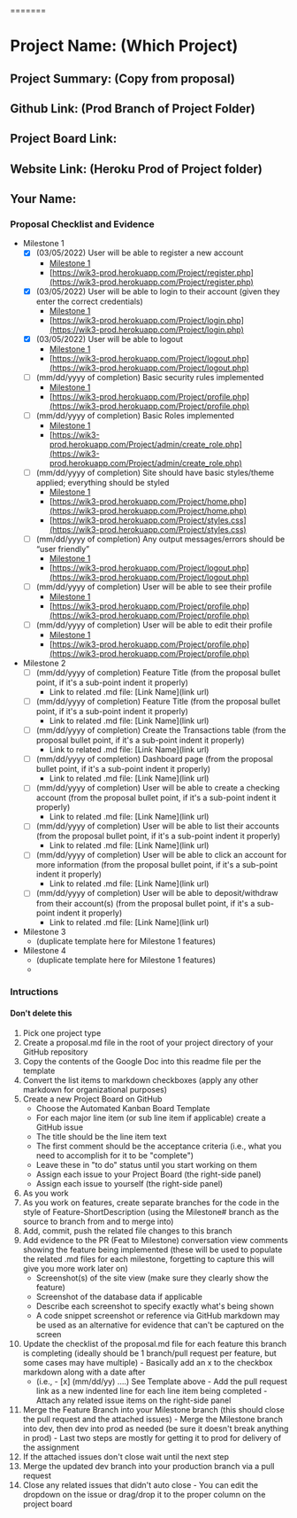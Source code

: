 =======
# Project Name: (Which Project)
## Project Summary: (Copy from proposal)
## Github Link: (Prod Branch of Project Folder)
## Project Board Link: 
## Website Link: (Heroku Prod of Project folder)
## Your Name:

<!-- Line item / Feature template (use this for each bullet point) -- DO NOT DELETE THIS SECTION


- [ ] \(mm/dd/yyyy of completion) Feature Title (from the proposal bullet point, if it's a sub-point indent it properly)
  -  Link to related .md file: [Link Name](link url)

 End Line item / Feature Template -- DO NOT DELETE THIS SECTION --> 
 
 
### Proposal Checklist and Evidence

- Milestone 1
    - [x] \(03/05/2022) User will be able to register a new account
        -  [Milestone 1](https://github.com/wik37/IT-202/blob/Milestone1/public_html/Project/milestone1.md)
        -  [https://wik3-prod.herokuapp.com/Project/register.php](https://wik3-prod.herokuapp.com/Project/register.php)
    - [x] \(03/05/2022)  User will be able to login to their account (given they enter the correct credentials)
        -  [Milestone 1](https://github.com/wik37/IT-202/blob/Milestone1/public_html/Project/milestone1.md)
        -  [https://wik3-prod.herokuapp.com/Project/login.php](https://wik3-prod.herokuapp.com/Project/login.php)
    - [x] \(03/05/2022) User will be able to logout
        -  [Milestone 1](https://github.com/wik37/IT-202/blob/Milestone1/public_html/Project/milestone1.md)
        -  [https://wik3-prod.herokuapp.com/Project/logout.php](https://wik3-prod.herokuapp.com/Project/logout.php)
    - [ ] \(mm/dd/yyyy of completion) Basic security rules implemented
        -  [Milestone 1](https://github.com/wik37/IT-202/blob/Milestone1/public_html/Project/milestone1.md)
        -  [https://wik3-prod.herokuapp.com/Project/profile.php](https://wik3-prod.herokuapp.com/Project/profile.php)
    - [ ] \(mm/dd/yyyy of completion) Basic Roles implemented
        -  [Milestone 1](https://github.com/wik37/IT-202/blob/Milestone1/public_html/Project/milestone1.md)
        -  [https://wik3-prod.herokuapp.com/Project/admin/create_role.php](https://wik3-prod.herokuapp.com/Project/admin/create_role.php)
    - [ ] \(mm/dd/yyyy of completion)  Site should have basic styles/theme applied; everything should be styled
        -  [Milestone 1](https://github.com/wik37/IT-202/blob/Milestone1/public_html/Project/milestone1.md)
        -  [https://wik3-prod.herokuapp.com/Project/home.php](https://wik3-prod.herokuapp.com/Project/home.php)
        -  [https://wik3-prod.herokuapp.com/Project/styles.css](https://wik3-prod.herokuapp.com/Project/styles.css)
    - [ ] \(mm/dd/yyyy of completion) Any output messages/errors should be “user friendly”
        -  [Milestone 1](https://github.com/wik37/IT-202/blob/Milestone1/public_html/Project/milestone1.md)
        -  [https://wik3-prod.herokuapp.com/Project/logout.php](https://wik3-prod.herokuapp.com/Project/logout.php)
    - [ ] \(mm/dd/yyyy of completion) User will be able to see their profile
        -  [Milestone 1](https://github.com/wik37/IT-202/blob/Milestone1/public_html/Project/milestone1.md)
        -  [https://wik3-prod.herokuapp.com/Project/profile.php](https://wik3-prod.herokuapp.com/Project/profile.php)
    - [ ] \(mm/dd/yyyy of completion) User will be able to edit their profile
        -  [Milestone 1](https://github.com/wik37/IT-202/blob/Milestone1/public_html/Project/milestone1.md)
        -  [https://wik3-prod.herokuapp.com/Project/profile.php](https://wik3-prod.herokuapp.com/Project/profile.php)

- Milestone 2
  - [ ] \(mm/dd/yyyy of completion) Feature Title (from the proposal bullet point, if it's a sub-point indent it properly)
    -  Link to related .md file: [Link Name](link url)
  - [ ] \(mm/dd/yyyy of completion) Feature Title (from the proposal bullet point, if it's a sub-point indent it properly)
    -  Link to related .md file: [Link Name](link url)
  - [ ] \(mm/dd/yyyy of completion) Create the Transactions table (from the proposal bullet point, if it's a sub-point indent it properly)
    -  Link to related .md file: [Link Name](link url)
  - [ ] \(mm/dd/yyyy of completion) Dashboard page (from the proposal bullet point, if it's a sub-point indent it properly)
    -  Link to related .md file: [Link Name](link url)
  - [ ] \(mm/dd/yyyy of completion) User will be able to create a checking account (from the proposal bullet point, if it's a sub-point indent it properly)
    -  Link to related .md file: [Link Name](link url)
  - [ ] \(mm/dd/yyyy of completion) User will be able to list their accounts (from the proposal bullet point, if it's a sub-point indent it properly)
    -  Link to related .md file: [Link Name](link url)
  - [ ] \(mm/dd/yyyy of completion) User will be able to click an account for more information (from the proposal bullet point, if it's a sub-point indent it properly)
    -  Link to related .md file: [Link Name](link url)
  - [ ] \(mm/dd/yyyy of completion) User will be able to deposit/withdraw from their account(s) (from the proposal bullet point, if it's a sub-point indent it properly)
    -  Link to related .md file: [Link Name](link url)
- Milestone 3
  - (duplicate template here for Milestone 1 features)
- Milestone 4
  - (duplicate template here for Milestone 1 features)
  - 
### Intructions
#### Don't delete this
1. Pick one project type
2. Create a proposal.md file in the root of your project directory of your GitHub repository
3. Copy the contents of the Google Doc into this readme file per the template
4. Convert the list items to markdown checkboxes (apply any other markdown for organizational purposes)
5. Create a new Project Board on GitHub
   - Choose the Automated Kanban Board Template
   - For each major line item (or sub line item if applicable) create a GitHub issue
   - The title should be the line item text
   - The first comment should be the acceptance criteria (i.e., what you need to accomplish for it to be "complete")
   - Leave these in "to do" status until you start working on them
   - Assign each issue to your Project Board (the right-side panel)
   - Assign each issue to yourself (the right-side panel)
6. As you work
  1. As you work on features, create separate branches for the code in the style of Feature-ShortDescription (using the Milestone# branch as the source to branch from and to merge into)
  2. Add, commit, push the related file changes to this branch
  3. Add evidence to the PR (Feat to Milestone) conversation view comments showing the feature being implemented (these will be used to populate the related .md files for each milestone, forgetting to capture this will give you more work later on)
     - Screenshot(s) of the site view (make sure they clearly show the feature)
     - Screenshot of the database data if applicable
     - Describe each screenshot to specify exactly what's being shown
     - A code snippet screenshot or reference via GitHub markdown may be used as an alternative for evidence that can't be captured on the screen
  4. Update the checklist of the proposal.md file for each feature this branch is completing (ideally should be 1 branch/pull request per feature, but some cases may have multiple)
    - Basically add an x to the checkbox markdown along with a date after
      - (i.e.,   - [x] (mm/dd/yy) ....) See Template above
    - Add the pull request link as a new indented line for each line item being completed
    - Attach any related issue items on the right-side panel
  5. Merge the Feature Branch into your Milestone branch (this should close the pull request and the attached issues)
    - Merge the Milestone branch into dev, then dev into prod as needed (be sure it doesn't break anything in prod)
    - Last two steps are mostly for getting it to prod for delivery of the assignment 
  7. If the attached issues don't close wait until the next step
  8. Merge the updated dev branch into your production branch via a pull request
  9. Close any related issues that didn't auto close
    - You can edit the dropdown on the issue or drag/drop it to the proper column on the project board
